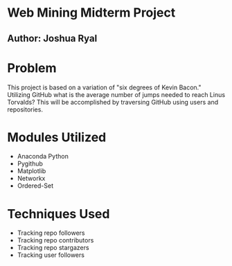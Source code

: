 # Web Mining Midterm Project
## Author: Joshua Ryal


# Problem
This project is based on a variation of "six degrees of Kevin Bacon."
Utilizing GitHub what is the average number of jumps needed to reach Linus Torvalds?
This will be accomplished by traversing GitHub using users and repositories.

# Modules Utilized
* Anaconda Python
* Pygithub
* Matplotlib
* Networkx
* Ordered-Set

# Techniques Used
* Tracking repo followers
* Tracking repo contributors
* Tracking repo stargazers
* Tracking user followers
